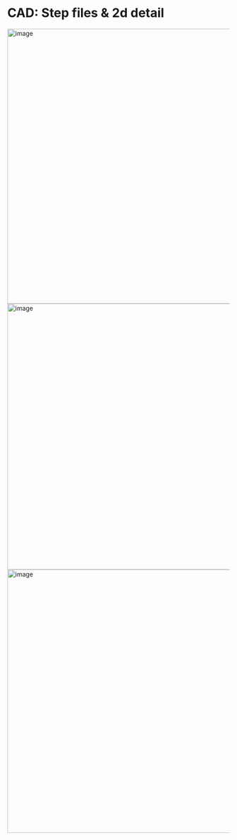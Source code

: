# CAD: Step files & 2d detail 

<img width="1039" height="624" alt="image" src="https://github.com/user-attachments/assets/75a8a070-1e04-4793-bb45-292713a62593" />

<img width="920" height="604" alt="image" src="https://github.com/user-attachments/assets/19cbbdac-3e8b-4a95-98de-b96b21955224" />

<img width="833" height="598" alt="image" src="https://github.com/user-attachments/assets/5db8d498-e6cf-4d38-882b-f1f6e4523e70" />
